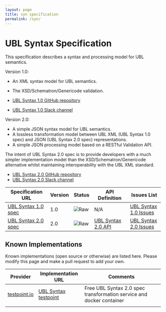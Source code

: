 ```yaml
---
layout: page
title: syn specification
permalink: /syn/
---
```


# UBL Syntax Specification

This specification describes a syntax and processing model for UBL semantics. 

Version 1.0:

* An XML syntax model for UBL semantics.
* The XSD/Schematron/Genericode validation.

* [UBL Syntax 1.0 GitHub repository](https://github.com/ausdigital/ausdigital-syn-v1/)
* [UBL Syntax 1.0 Slack channel](https://ausdigital.slack.com/messages/spec-syn-v1/)

Version 2.0:

* A simple JSON syntax model for UBL semantics.
* A lossless transformation model between UBL XML (UBL Syntax 1.0 spec) and JSON (UBL Syntax 2.0 spec) representations.
* A simple JSON processing model based on a RESTful Validation API.

The intent of UBL Syntax 2.0 spec is to provide developers with a much simpler implementation model than the XSD/Schematron/Genericode alternative whilst maintaining interoperability with the UBL XML standard.

* [UBL Syntax 2.0 GitHub repository](https://github.com/ausdigital/ausdigital-syn)
* [UBL Syntax 2.0 Slack channel](https://ausdigital.slack.com/messages/spec-syn/)

| Specification URL | Version | Status | API Definition | Issues List |
| ----------------- | ------  | ------ | -------------- | ----------- |
| [UBL Syntax 1.0 spec](http://ausdigital-syn-v1.readthedocs.io/) | 1.0 | ![Raw](http://rfc.unprotocols.org/spec:2/COSS/raw.svg) | N/A | [UBL Syntax 1.0 Issues](https://github.com/ausdigital/ausdigital-syn-v1/issues)  |
| [UBL Syntax 2.0 spec](http://ausdigital-syn.readthedocs.io/) | 2.0 | ![Raw](http://rfc.unprotocols.org/spec:2/COSS/raw.svg) | [UBL Syntax 2.0 API](https://app.swaggerhub.com/api/ausdigital/ausdigital-syn/1.0)   | [UBL Syntax 2.0 Issues](https://github.com/ausdigital/ausdigital-syn/issues)  |

## Known Implementations

Known implementations (open source or otherwise) are listed here.  Please modify this page and make a pull request to add your own.

|Provider|Implementation URL|Comments|
|--------|------------------|--------|
|[testpoint.io](http://testpoint.io/) | [UBL Syntax testpoint](http://testpoint.io/syn)| Free UBL Syntax 2.0 spec transformation service and docker container|
|  |  |  |
